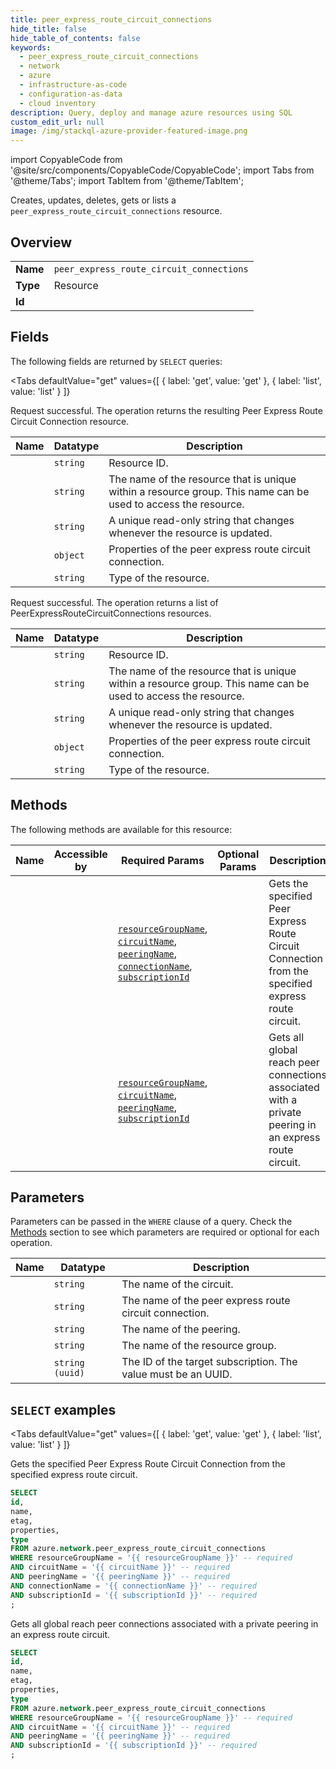 ```yaml
--- 
title: peer_express_route_circuit_connections
hide_title: false
hide_table_of_contents: false
keywords:
  - peer_express_route_circuit_connections
  - network
  - azure
  - infrastructure-as-code
  - configuration-as-data
  - cloud inventory
description: Query, deploy and manage azure resources using SQL
custom_edit_url: null
image: /img/stackql-azure-provider-featured-image.png
---
```


import CopyableCode from '@site/src/components/CopyableCode/CopyableCode';
import Tabs from '@theme/Tabs';
import TabItem from '@theme/TabItem';

Creates, updates, deletes, gets or lists a <code>peer_express_route_circuit_connections</code> resource.

## Overview
<table><tbody>
<tr><td><b>Name</b></td><td><code>peer_express_route_circuit_connections</code></td></tr>
<tr><td><b>Type</b></td><td>Resource</td></tr>
<tr><td><b>Id</b></td><td><CopyableCode code="azure.network.peer_express_route_circuit_connections" /></td></tr>
</tbody></table>

## Fields

The following fields are returned by `SELECT` queries:

<Tabs
    defaultValue="get"
    values={[
        { label: 'get', value: 'get' },
        { label: 'list', value: 'list' }
    ]}
>
<TabItem value="get">

Request successful. The operation returns the resulting Peer Express Route Circuit Connection resource.

<table>
<thead>
    <tr>
    <th>Name</th>
    <th>Datatype</th>
    <th>Description</th>
    </tr>
</thead>
<tbody>
<tr>
    <td><CopyableCode code="id" /></td>
    <td><code>string</code></td>
    <td>Resource ID.</td>
</tr>
<tr>
    <td><CopyableCode code="name" /></td>
    <td><code>string</code></td>
    <td>The name of the resource that is unique within a resource group. This name can be used to access the resource.</td>
</tr>
<tr>
    <td><CopyableCode code="etag" /></td>
    <td><code>string</code></td>
    <td>A unique read-only string that changes whenever the resource is updated.</td>
</tr>
<tr>
    <td><CopyableCode code="properties" /></td>
    <td><code>object</code></td>
    <td>Properties of the peer express route circuit connection.</td>
</tr>
<tr>
    <td><CopyableCode code="type" /></td>
    <td><code>string</code></td>
    <td>Type of the resource.</td>
</tr>
</tbody>
</table>
</TabItem>
<TabItem value="list">

Request successful. The operation returns a list of PeerExpressRouteCircuitConnections resources.

<table>
<thead>
    <tr>
    <th>Name</th>
    <th>Datatype</th>
    <th>Description</th>
    </tr>
</thead>
<tbody>
<tr>
    <td><CopyableCode code="id" /></td>
    <td><code>string</code></td>
    <td>Resource ID.</td>
</tr>
<tr>
    <td><CopyableCode code="name" /></td>
    <td><code>string</code></td>
    <td>The name of the resource that is unique within a resource group. This name can be used to access the resource.</td>
</tr>
<tr>
    <td><CopyableCode code="etag" /></td>
    <td><code>string</code></td>
    <td>A unique read-only string that changes whenever the resource is updated.</td>
</tr>
<tr>
    <td><CopyableCode code="properties" /></td>
    <td><code>object</code></td>
    <td>Properties of the peer express route circuit connection.</td>
</tr>
<tr>
    <td><CopyableCode code="type" /></td>
    <td><code>string</code></td>
    <td>Type of the resource.</td>
</tr>
</tbody>
</table>
</TabItem>
</Tabs>

## Methods

The following methods are available for this resource:

<table>
<thead>
    <tr>
    <th>Name</th>
    <th>Accessible by</th>
    <th>Required Params</th>
    <th>Optional Params</th>
    <th>Description</th>
    </tr>
</thead>
<tbody>
<tr>
    <td><a href="#get"><CopyableCode code="get" /></a></td>
    <td><CopyableCode code="select" /></td>
    <td><a href="#parameter-resourceGroupName"><code>resourceGroupName</code></a>, <a href="#parameter-circuitName"><code>circuitName</code></a>, <a href="#parameter-peeringName"><code>peeringName</code></a>, <a href="#parameter-connectionName"><code>connectionName</code></a>, <a href="#parameter-subscriptionId"><code>subscriptionId</code></a></td>
    <td></td>
    <td>Gets the specified Peer Express Route Circuit Connection from the specified express route circuit.</td>
</tr>
<tr>
    <td><a href="#list"><CopyableCode code="list" /></a></td>
    <td><CopyableCode code="select" /></td>
    <td><a href="#parameter-resourceGroupName"><code>resourceGroupName</code></a>, <a href="#parameter-circuitName"><code>circuitName</code></a>, <a href="#parameter-peeringName"><code>peeringName</code></a>, <a href="#parameter-subscriptionId"><code>subscriptionId</code></a></td>
    <td></td>
    <td>Gets all global reach peer connections associated with a private peering in an express route circuit.</td>
</tr>
</tbody>
</table>

## Parameters

Parameters can be passed in the `WHERE` clause of a query. Check the [Methods](#methods) section to see which parameters are required or optional for each operation.

<table>
<thead>
    <tr>
    <th>Name</th>
    <th>Datatype</th>
    <th>Description</th>
    </tr>
</thead>
<tbody>
<tr id="parameter-circuitName">
    <td><CopyableCode code="circuitName" /></td>
    <td><code>string</code></td>
    <td>The name of the circuit.</td>
</tr>
<tr id="parameter-connectionName">
    <td><CopyableCode code="connectionName" /></td>
    <td><code>string</code></td>
    <td>The name of the peer express route circuit connection.</td>
</tr>
<tr id="parameter-peeringName">
    <td><CopyableCode code="peeringName" /></td>
    <td><code>string</code></td>
    <td>The name of the peering.</td>
</tr>
<tr id="parameter-resourceGroupName">
    <td><CopyableCode code="resourceGroupName" /></td>
    <td><code>string</code></td>
    <td>The name of the resource group.</td>
</tr>
<tr id="parameter-subscriptionId">
    <td><CopyableCode code="subscriptionId" /></td>
    <td><code>string (uuid)</code></td>
    <td>The ID of the target subscription. The value must be an UUID.</td>
</tr>
</tbody>
</table>

## `SELECT` examples

<Tabs
    defaultValue="get"
    values={[
        { label: 'get', value: 'get' },
        { label: 'list', value: 'list' }
    ]}
>
<TabItem value="get">

Gets the specified Peer Express Route Circuit Connection from the specified express route circuit.

```sql
SELECT
id,
name,
etag,
properties,
type
FROM azure.network.peer_express_route_circuit_connections
WHERE resourceGroupName = '{{ resourceGroupName }}' -- required
AND circuitName = '{{ circuitName }}' -- required
AND peeringName = '{{ peeringName }}' -- required
AND connectionName = '{{ connectionName }}' -- required
AND subscriptionId = '{{ subscriptionId }}' -- required
;
```
</TabItem>
<TabItem value="list">

Gets all global reach peer connections associated with a private peering in an express route circuit.

```sql
SELECT
id,
name,
etag,
properties,
type
FROM azure.network.peer_express_route_circuit_connections
WHERE resourceGroupName = '{{ resourceGroupName }}' -- required
AND circuitName = '{{ circuitName }}' -- required
AND peeringName = '{{ peeringName }}' -- required
AND subscriptionId = '{{ subscriptionId }}' -- required
;
```
</TabItem>
</Tabs>
